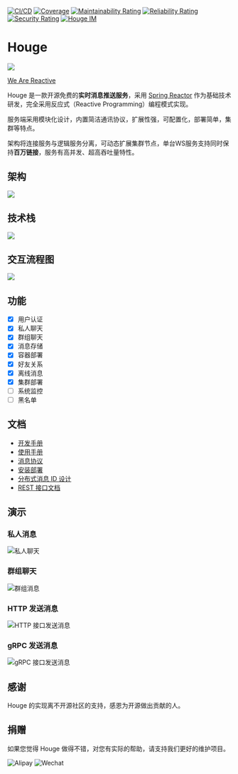 [![CI/CD](https://github.com/kevin70/houge/workflows/Houge%20CI/CD/badge.svg)](https://github.com/kevin70/houge/actions)
[![Coverage](https://sonarcloud.io/api/project_badges/measure?project=houge&metric=coverage)](https://sonarcloud.io/dashboard?id=houge)
[![Maintainability Rating](https://sonarcloud.io/api/project_badges/measure?project=houge&metric=sqale_rating)](https://sonarcloud.io/dashboard?id=houge)
[![Reliability Rating](https://sonarcloud.io/api/project_badges/measure?project=houge&metric=reliability_rating)](https://sonarcloud.io/dashboard?id=houge)
[![Security Rating](https://sonarcloud.io/api/project_badges/measure?project=houge&metric=security_rating)](https://sonarcloud.io/dashboard?id=houge)
[![Houge IM](https://pub.idqqimg.com/wpa/images/group.png)](https://qm.qq.com/cgi-bin/qm/qr?k=W8UiTh5rmq4O0SZJFnnWfh3SegzTGIWo&jump_from=webapi)

# Houge

![](docs/images/houge-logo/logo.png)

[We Are Reactive](https://www.reactivemanifesto.org/zh-CN)

Houge 是一款开源免费的**实时消息推送服务**，采用 [Spring Reactor](https://projectreactor.io/) 作为基础技术研发，完全采用反应式（Reactive Programming）编程模式实现。

服务端采用模块化设计，内置简洁通讯协议，扩展性强，可配置化，部署简单，集群等特点。

架构将连接服务与逻辑服务分离，可动态扩展集群节点，单台WS服务支持同时保持**百万链接**，服务有高并发、超高吞吐量特性。

## 架构

![](docs/images/houge-arch-20210514.png)

## 技术栈

![](docs/images/houge-tech-stack.png)

## 交互流程图

![](docs/images/flow-20200330.png)

## 功能

- [x] 用户认证
- [x] 私人聊天
- [x] 群组聊天
- [x] 消息存储
- [x] 容器部署
- [x] 好友关系
- [x] 离线消息
- [x] 集群部署
- [ ] 系统监控
- [ ] 黑名单

## 文档

- [开发手册](docs/dev/index.md)
- [使用手册](docs/manual/index.md)
- [消息协议](docs/design/message_protocol.md)
- [安装部署](docs/deployment/install.md)
- [分布式消息 ID 设计](docs/design/message_id.md)
- [REST 接口文档](https://kk70.gitee.io/houge/houge-rest.html)

## 演示

### 私人消息

![私人聊天](docs/dev/images/328994a573dc.gif)

### 群组聊天

![群组消息](docs/dev/images/ce88baa135ab.gif)

### HTTP 发送消息

![HTTP 接口发送消息](docs/dev/images/a21fa82f2da7.gif)

### gRPC 发送消息

![gRPC 接口发送消息](docs/dev/images/4c04babfe553.gif)

## 感谢

Houge 的实现离不开源社区的支持，感恩为开源做出贡献的人。

## 捐赠

如果您觉得 Houge 做得不错，对您有实际的帮助，请支持我们更好的维护项目。

![Alipay](docs/images/alipay_qrcode.png)
![Wechat](docs/images/wechat_qrcode.png)
